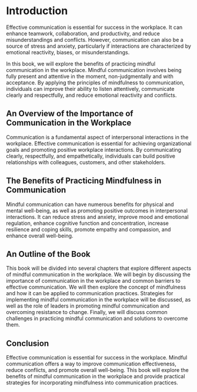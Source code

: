 Introduction
============

Effective communication is essential for success in the workplace. It can enhance teamwork, collaboration, and productivity, and reduce misunderstandings and conflicts. However, communication can also be a source of stress and anxiety, particularly if interactions are characterized by emotional reactivity, biases, or misunderstandings.

In this book, we will explore the benefits of practicing mindful communication in the workplace. Mindful communication involves being fully present and attentive in the moment, non-judgmentally and with acceptance. By applying the principles of mindfulness to communication, individuals can improve their ability to listen attentively, communicate clearly and respectfully, and reduce emotional reactivity and conflicts.

An Overview of the Importance of Communication in the Workplace
---------------------------------------------------------------

Communication is a fundamental aspect of interpersonal interactions in the workplace. Effective communication is essential for achieving organizational goals and promoting positive workplace interactions. By communicating clearly, respectfully, and empathetically, individuals can build positive relationships with colleagues, customers, and other stakeholders.

The Benefits of Practicing Mindfulness in Communication
-------------------------------------------------------

Mindful communication can have numerous benefits for physical and mental well-being, as well as promoting positive outcomes in interpersonal interactions. It can reduce stress and anxiety, improve mood and emotional regulation, enhance cognitive function and concentration, increase resilience and coping skills, promote empathy and compassion, and enhance overall well-being.

An Outline of the Book
----------------------

This book will be divided into several chapters that explore different aspects of mindful communication in the workplace. We will begin by discussing the importance of communication in the workplace and common barriers to effective communication. We will then explore the concept of mindfulness and how it can be applied to communication practices. Strategies for implementing mindful communication in the workplace will be discussed, as well as the role of leaders in promoting mindful communication and overcoming resistance to change. Finally, we will discuss common challenges in practicing mindful communication and solutions to overcome them.

Conclusion
----------

Effective communication is essential for success in the workplace. Mindful communication offers a way to improve communication effectiveness, reduce conflicts, and promote overall well-being. This book will explore the benefits of mindful communication in the workplace and provide practical strategies for incorporating mindfulness into communication practices.
